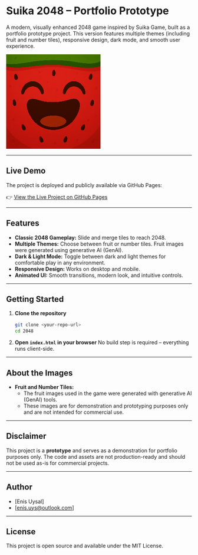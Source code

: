 # Suika 2048 – Portfolio Prototype

A modern, visually enhanced 2048 game inspired by Suika Game, built as a portfolio prototype project. This version features multiple themes (including fruit and number tiles), responsive design, dark mode, and smooth user experience.

![Game Screenshot](themes/fruits/watermelon-256x256.png)

---

## Live Demo

The project is deployed and publicly available via GitHub Pages:

👉 [View the Live Project on GitHub Pages](https://enis-uys.github.io/suika-2048-hosted/)  

---

## Features

- **Classic 2048 Gameplay:** Slide and merge tiles to reach 2048.
- **Multiple Themes:** Choose between fruit or number tiles. Fruit images were generated using generative AI (GenAI).
- **Dark & Light Mode:** Toggle between dark and light themes for comfortable play in any environment.
- **Responsive Design:** Works on desktop and mobile.
- **Animated UI:** Smooth transitions, modern look, and intuitive controls.

---

## Getting Started

1. **Clone the repository**
   ```bash
   git clone <your-repo-url>
   cd 2048
   ```
2. **Open `index.html` in your browser**
   No build step is required – everything runs client-side.

---

## About the Images

- **Fruit and Number Tiles:**
  - The fruit images used in the game were generated with generative AI (GenAI) tools.
  - These images are for demonstration and prototyping purposes only and are not intended for commercial use.

---

## Disclaimer

This project is a **prototype** and serves as a demonstration for portfolio purposes only. The code and assets are not production-ready and should not be used as-is for commercial projects.

---

## Author

- [Enis Uysal]
- [enis.uys@outlook.com]

---

## License

This project is open source and available under the MIT License.
